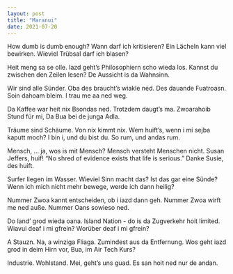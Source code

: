 ```yaml
---
layout: post
title: "Maranui"
date: 2021-07-20
---
```

How dumb is dumb enough?
Wann darf ich kritisieren?
Ein Lächeln kann viel bewirken.
Wieviel Trübsal darf ich blasen?

Heit meng sa se olle.
Iazd geht’s Philosophiern scho wieda los.
Kannst du zwischen den Zeilen lesen?
De Aussicht is da Wahnsinn.

Wir sind alle Sünder.
Oba des braucht’s wiakle ned.
Des dauande Fuatroasn.
Soin dahoam bleim.
I trau me aa ned weg.

Da Kaffee war heit nix Bsondas ned.
Trotzdem daugt’s ma.
Zwoarahoib Stund für mi,
Da Bua bei de junga Adla.

Träume sind Schäume.
Von nix kimmt nix.
Wem huift’s, wenn i mi sejba kaputt moch?
I bin i, und du bist du.
So rum, und andas rum.

Mensch, … ja, wos is mit Mensch?
Mensch versteht Menschen nicht.
Susan Jeffers, huif!
“No shred of evidence exists
that life is serious.”
Danke Susie, des huift.

Surfer liegen im Wasser.
Wieviel Sinn macht das?
Ist das gar eine Sünde?
Wenn ich mich nicht mehr bewege,
werde ich dann heilig?

Nummer Zwoa kannt entscheiden,
ob i iazd dann geh.
Nummer Zwoa wirft me ned auße.
Nummer Oans sowieso ned.

Do land’ grod wieda oana.
Island Nation - do is da Zugverkehr hoit limited.
Wiavui deaf i mi gfrein?
Worüber deaf i mi gfrein?

A Stauzn.
Na, a winziga Fliaga.
Zumindest aus da Entfernung.
Wos geht iazd grod in deim Hirn vor, Bua,
im Air Tech Kurs?

Industrie. Wohlstand.
Mei, geht’s uns guad.
Es san hoit ned nur de andan. 
